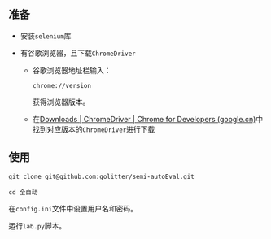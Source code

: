 ## 准备

- 安装`selenium`库

- 有谷歌浏览器，且下载`ChromeDriver`

  - 谷歌浏览器地址栏输入：

    ```http
    chrome://version
    ```

    获得浏览器版本。

  - 在[Downloads  | ChromeDriver  | Chrome for Developers (google.cn)](https://developer.chrome.google.cn/docs/chromedriver/downloads)中找到对应版本的`ChromeDriver`进行下载

## 使用

```shell
git clone git@github.com:golitter/semi-autoEval.git
```



```shell
cd 全自动
```



在`config.ini`文件中设置用户名和密码。

运行`lab.py`脚本。

